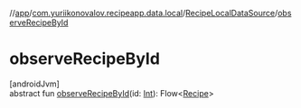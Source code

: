 //[app](../../../index.md)/[com.yuriikonovalov.recipeapp.data.local](../index.md)/[RecipeLocalDataSource](index.md)/[observeRecipeById](observe-recipe-by-id.md)

# observeRecipeById

[androidJvm]\
abstract fun [observeRecipeById](observe-recipe-by-id.md)(id: [Int](https://kotlinlang.org/api/latest/jvm/stdlib/kotlin/-int/index.html)): Flow&lt;[Recipe](../../com.yuriikonovalov.recipeapp.application.entities/-recipe/index.md)&gt;
